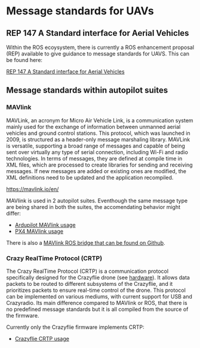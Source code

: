 # Message standards for UAVs

## REP 147 A Standard interface for Aerial Vehicles

Within the ROS ecoysystem, there is currently a ROS enhancement proposal (REP) available to give guidance to message standards for UAVS. This can be found here:

[REP 147 A Standard interface for Aerial Vehicles](https://www.ros.org/reps/rep-0147.html)

## Message standards within autopilot suites

### MAVlink

MAVLink, an acronym for Micro Air Vehicle Link, is a communication system mainly used for the exchange of information between unmanned aerial vehicles and ground control stations.
This protocol, which was launched in 2009, is structured as a header-only message marshaling library.
MAVLink is versatile, supporting a broad range of messages and capable of being sent over virtually any type of serial connection, including Wi-Fi and radio technologies.
In terms of messages, they are defined at compile time in XML files, which are processed to create libraries for sending and receiving messages.
If new messages are added or existing ones are modified, the XML definitions need to be updated and the application recompiled.

https://mavlink.io/en/

MAVlink is used in 2 autopilot suites. Eventhough the same message type are being shared in both the suites, the accomendating behavior might differ:
* [Ardupilot MAVlink usage](https://ardupilot.org/dev/docs/mavlink-basics.html)
* [PX4 MAVlink usage](https://docs.px4.io/main/en/middleware/mavlink.html)

There is also a [MAVlink ROS bridge that can be found on Github](https://github.com/mavlink/mavros).

### Crazy RealTime Protocol (CRTP)

The Crazy RealTime Protocol (CRTP) is a communication protocol specifically designed for the Crazyflie drone (see [hardware](hardware.md)).
It allows data packets to be routed to different subsystems of the Crazyflie, and it prioritizes packets to ensure real-time control of the drone.
This protocol can be implemented on various mediums, with current support for USB and Crazyradio. 
Its main difference compared to MAVlink or ROS, that there is no predefined message standards but it is all compiled from the source of the firmware.

Currently only the Crazyflie firmware implements CRTP:
- [Crazyflie CRTP usage](https://www.bitcraze.io/documentation/repository/crazyflie-firmware/master/functional-areas/crtp/)

